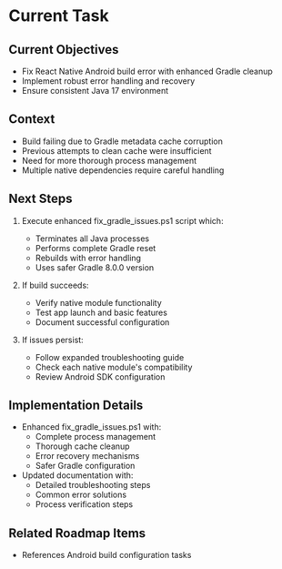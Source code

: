 # Current Task

## Current Objectives
- Fix React Native Android build error with enhanced Gradle cleanup
- Implement robust error handling and recovery
- Ensure consistent Java 17 environment

## Context
- Build failing due to Gradle metadata cache corruption
- Previous attempts to clean cache were insufficient
- Need for more thorough process management
- Multiple native dependencies require careful handling

## Next Steps
1. Execute enhanced fix_gradle_issues.ps1 script which:
   - Terminates all Java processes
   - Performs complete Gradle reset
   - Rebuilds with error handling
   - Uses safer Gradle 8.0.0 version

2. If build succeeds:
   - Verify native module functionality
   - Test app launch and basic features
   - Document successful configuration

3. If issues persist:
   - Follow expanded troubleshooting guide
   - Check each native module's compatibility
   - Review Android SDK configuration

## Implementation Details
- Enhanced fix_gradle_issues.ps1 with:
  * Complete process management
  * Thorough cache cleanup
  * Error recovery mechanisms
  * Safer Gradle configuration
- Updated documentation with:
  * Detailed troubleshooting steps
  * Common error solutions
  * Process verification steps

## Related Roadmap Items
- References Android build configuration tasks
